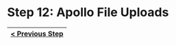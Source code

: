 # Step 12: Apollo File Uploads

[//]: # (head-end)




[//]: # (foot-start)

[{]: <helper> (navStep)

| [< Previous Step](step11.md) |
|:----------------------|

[}]: #
